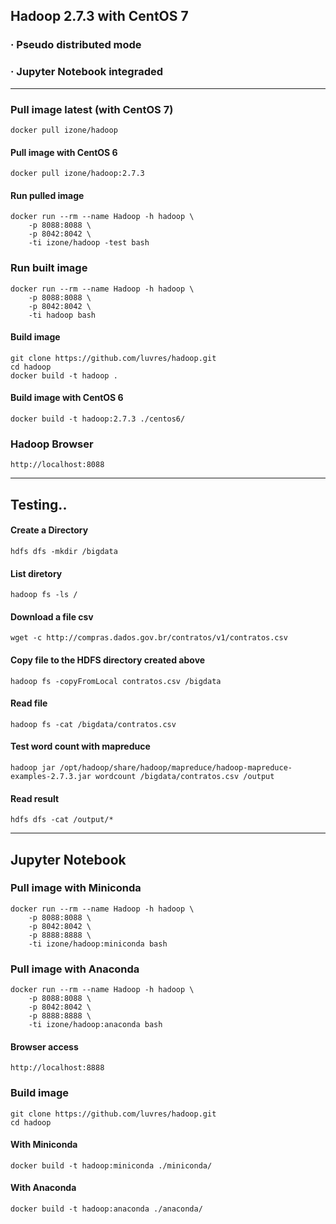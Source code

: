 ## Hadoop 2.7.3 with CentOS 7
### · Pseudo distributed mode
### · Jupyter Notebook integraded
---

### Pull image latest (with CentOS 7)
```
docker pull izone/hadoop
```
#### Pull image with CentOS 6
```
docker pull izone/hadoop:2.7.3
```
#### Run pulled image
```
docker run --rm --name Hadoop -h hadoop \
	-p 8088:8088 \
	-p 8042:8042 \
	-ti izone/hadoop -test bash
```
### Run built image
```
docker run --rm --name Hadoop -h hadoop \
	-p 8088:8088 \
	-p 8042:8042 \
	-ti hadoop bash
```
#### Build image
```
git clone https://github.com/luvres/hadoop.git
cd hadoop
docker build -t hadoop .
```
#### Build image with CentOS 6
```
docker build -t hadoop:2.7.3 ./centos6/
```
### Hadoop Browser
```
http://localhost:8088
```
---
## Testing..

#### Create a Directory
```
hdfs dfs -mkdir /bigdata
```

#### List diretory
```
hadoop fs -ls /
```

#### Download a file csv
```
wget -c http://compras.dados.gov.br/contratos/v1/contratos.csv
```

#### Copy file to the HDFS directory created above
```
hadoop fs -copyFromLocal contratos.csv /bigdata
```

#### Read file
```
hadoop fs -cat /bigdata/contratos.csv
```
#### Test word count with mapreduce
```
hadoop jar /opt/hadoop/share/hadoop/mapreduce/hadoop-mapreduce-examples-2.7.3.jar wordcount /bigdata/contratos.csv /output
```

#### Read result
```
hdfs dfs -cat /output/*
```
---
## Jupyter Notebook

### Pull image with Miniconda
```
docker run --rm --name Hadoop -h hadoop \
	-p 8088:8088 \
	-p 8042:8042 \
	-p 8888:8888 \
	-ti izone/hadoop:miniconda bash
```
### Pull image with Anaconda
```
docker run --rm --name Hadoop -h hadoop \
	-p 8088:8088 \
	-p 8042:8042 \
	-p 8888:8888 \
	-ti izone/hadoop:anaconda bash
```
#### Browser access
```
http://localhost:8888
```
### Build image
```
git clone https://github.com/luvres/hadoop.git
cd hadoop
```
#### With Miniconda
```
docker build -t hadoop:miniconda ./miniconda/
```
#### With Anaconda
```
docker build -t hadoop:anaconda ./anaconda/
```


